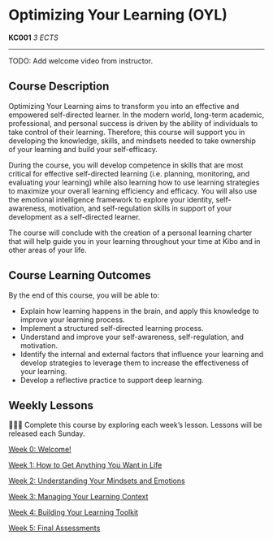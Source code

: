 # Optimizing Your Learning (OYL)

**KC001** *3 ECTS*

---

TODO: Add welcome video from instructor.


## Course Description

Optimizing Your Learning aims to transform you into an effective and empowered self-directed learner. In the modern world, long-term academic, professional, and personal success is driven by the ability of individuals to take control of their learning. Therefore, this course will support you in developing the knowledge, skills, and mindsets needed to take ownership of your learning and build your self-efficacy.

During the course, you will develop competence in skills that are most critical for effective self-directed learning (i.e. planning, monitoring, and evaluating your learning) while also learning how to use learning strategies to maximize your overall learning efficiency and efficacy. You will also use the emotional intelligence framework to explore your identity, self-awareness, motivation, and self-regulation skills in support of your development as a self-directed learner.

The course will conclude with the creation of a personal learning charter that will help guide you in your learning throughout your time at Kibo and in other areas of your life.

## Course Learning Outcomes

By the end of this course, you will be able to:

- Explain how learning happens in the brain, and apply this knowledge to improve your learning process.
- Implement a structured self-directed learning process.
- Understand and improve your self-awareness, self-regulation, and motivation.
- Identify the internal and external factors that influence your learning and develop strategies to leverage them to increase the effectiveness of your learning.
- Develop a reflective practice to support deep learning.

## Weekly Lessons

<aside>

👩🏿‍🏫 Complete this course by exploring each week’s lesson. Lessons will be released each Sunday.

</aside>

[Week 0: Welcome!](/optimizing-your-learning/welcome.md)

[Week 1: How to Get Anything You Want in Life](/optimizing-your-learning/how-to-get-anything-you-want-in-life.md)

[Week 2: Understanding Your Mindsets and Emotions](/optimizing-your-learning/understanding-your-mindsets-and-emotions.md)

[Week 3: Managing Your Learning Context](/optimizing-your-learning/managing-your-learning-context.md)

[Week 4: Building Your Learning Toolkit](/optimizing-your-learning/building-your-learning-toolkit.md)

[Week 5: Final Assessments](/optimizing-your-learning/final-assessments.md)

